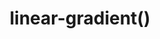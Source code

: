 ---
title: "linear-gradient()"
description: "Creates an image consisting of a progressive transition between two or more colors along a straight line."
category: css
keywords: gradients
last_test_date: "2021-12-29"
test_url: "/tests/css-gradients.html"
test_results_url: "https://app.emailonacid.com/app/acidtest/8FCYDYSPXot6jquGzeiqGsfoeCU4tvCeRpnVG0z6luNLr/list"
stats: {
    apple-mail: {
        macos: {
            "15":"y"
        },
        ios: {
            "15":"y"
        }
    },
    gmail: {
        desktop-webmail: {
            "2021-12":"y"
        },
        ios: {
            "2021-12":"y"
        },
        android: {
            "2021-12":"y"
        },
        mobile-webmail: {
            "2021-12":"y"
        }
    },
    orange: {
        desktop-webmail: {
            "2021-12":"n"
        },
        ios: {
            "2021-12":"n"
        },
        android: {
            "2021-12":"n"
        }
    },
    outlook: {
        outlook-one: {
            "2022-05": "n"
        },
        windows: {
            "2007":"n #1",
            "2010":"n #1",
            "2013":"n #1",
            "2016":"n #1",
            "2019":"n #1"
        },
        windows-mail: {
            "2021-12":"n"
        },
        macos: {
            "16.57":"y"
        },
        outlook-com: {
            "2021-12":"n"
        },
        ios: {
            "2.51.1":"y",
            "4.2148.2":"n"
        },
        android: {
            "4.2147.4":"n"
        }
    },
    samsung-email: {
        android: {
            "6.0":"y"
        }
    },
    sfr: {
        desktop-webmail: {
            "2021-12":"y"
        },
        ios: {
            "2021-12":"y"
        },
        android: {
            "2021-12":"y"
        }
    },
    thunderbird: {
        macos: {
            "91.4.1":"y"
        }
    },
    aol: {
        desktop-webmail: {
            "2021-12":"n"
        },
        ios: {
            "2021-12":"n"
        },
        android: {
            "2021-12":"n"
        }
    },
    yahoo: {
        desktop-webmail: {
            "2021-12":"n"
        },
        ios: {
            "2021-12":"n"
        },
        android: {
            "2021-12":"n"
        }
    },
    protonmail: {
        desktop-webmail: {
            "2021-12":"y"
        },
        ios: {
            "2021-12":"y"
        },
        android: {
            "2021-12":"y"
        }
    },
    hey: {
        desktop-webmail: {
            "2021-12":"y"
        }
    },
    mail-ru: {
        desktop-webmail: {
            "2021-12":"y"
        }
    },
    fastmail: {
        desktop-webmail: {
            "2021-12":"y"
        }
    },
    laposte: {
        desktop-webmail: {
            "2021-12":"y"
        }
    },
    t-online-de: {
        desktop-webmail: {
            "2021-12":"y"
        }
    },
    free-fr: {
        desktop-webmail: {
            "2021-12":"y"
        }
    },
    gmx: {
        desktop-webmail: {
            "2022-06": "n"
        },
        ios: {
            "2022-06": "y"
        },
        android: {
            "2022-06": "y"
        }
    },
    web-de: {
        desktop-webmail: {
            "2022-06": "n"
        },
        ios: {
            "2022-06": "y"
        },
        android: {
            "2022-06": "y"
        }
    },
    ionos-1and1: {
        desktop-webmail: {
            "2022-06": "y"
        },
        android: {
            "2022-06": "y"
        }
    }
}
notes_by_num: {
    "1": "Gradients can be created in VML using `type=\"gradient\"` on a `<v:fill>`. See [VML documentation](https://docs.microsoft.com/en-us/windows/win32/vml/web-workshop---how-to-use-vml-on-web-pages-----fill--element#gradient-fill)."
}
links: {
    "Can I use: CSS Gradients":"https://caniuse.com/css-gradients",
    "MDN: linear-gradient()":"https://developer.mozilla.org/en-US/docs/Web/CSS/gradient/linear-gradient()"
}
---